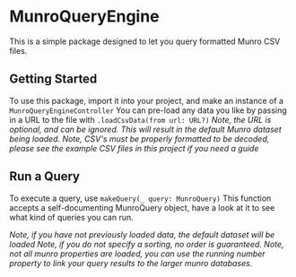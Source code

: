 # MunroQueryEngine

This is a simple package designed to let you query formatted Munro CSV files.

## Getting Started
To use this package, import it into your project, and make an instance of a `MunroQueryEngineController`
You can pre-load any data you like by passing in a URL to the file with `.loadCsvData(from url: URL?)`
*Note, the URL is optional, and can be ignored. This will result in the default Munro dataset being loaded.*
*Note, CSV's must be properly formatted to be decoded, please see the example CSV files in this project if you need a guide*

## Run a Query
To execute a query, use `makeQuery(_ query: MunroQuery)`
This function accepts a self-documenting MunroQuery object, have a look at it to see what kind of queries you can run.

*Note, if you have not previously loaded data, the default dataset will be loaded*
*Note, if you do not specify a sorting, no order is guaranteed.*
*Note, not all munro properties are loaded, you can use the running number property to link your query results to the larger munro databases.*
